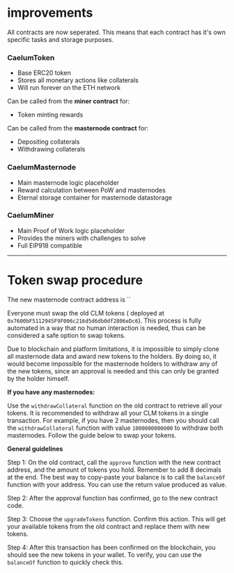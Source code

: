# improvements

All contracts are now seperated. This means that each contract has it's own specific tasks and storage purposes.

### CaelumToken

 - Base ERC20 token
 - Stores all monetary actions like collaterals
 - Will run forever on the ETH network

 Can be called from the **miner contract** for:

 - Token minting rewards

 Can be called from the **masternode contract** for:

 - Depositing collaterals
 - Withdrawing collaterals


### CaelumMasternode

  - Main masternode logic placeholder
  - Reward calculation between PoW and masternodes
  - Eternal storage container for masternode datastorage

### CaelumMiner

  - Main Proof of Work logic placeholder
  - Provides the miners with challenges to solve
  - Full EIP918 compatible

----

# Token swap procedure

The new masternode contract address is ``

Everyone must swap the old CLM tokens ( deployed at `0x7600bF5112945F9F006c216d5d6db0df2806eDc6`). This process is fully automated in a way that no human interaction is needed, thus can be considered a safe option to swap tokens.

Due to blockchain and platform limitations, it is impossible to simply clone all masternode data and award new tokens to the holders. By doing so, it would become impossible for the masternode holders to withdraw any of the new tokens, since an approval is needed and this can only be granted by the holder himself.

**If you have any masternodes:**

Use the `withdrawCollateral` function on the old contract to retrieve all your tokens.
It is recommended to withdraw all your CLM tokens in a single transaction. For example, if you have 2 masternodes, then you should call the `withdrawCollateral` function with value `1000000000000` to withdraw both masternodes. Follow the guide below to swap your tokens.

**General guidelines**

Step 1: On the old contract, call the `approve` function with the new contract address, and the amount of tokens you hold. Remember to add 8 decimals at the end. The best way to copy-paste your balance is to call the `balanceOf` function with your address. You can use the return value produced as value.

Step 2: After the approval function has confirmed, go to the new contract code.

Step 3: Choose the `upgradeTokens` function. Confirm this action. This will get your available tokens from the old contract and replace them with new tokens.

Step 4: After this transaction has been confirmed on the blockchain, you should see the new tokens in your wallet. To verify, you can use the `balanceOf` function to quickly check this.
